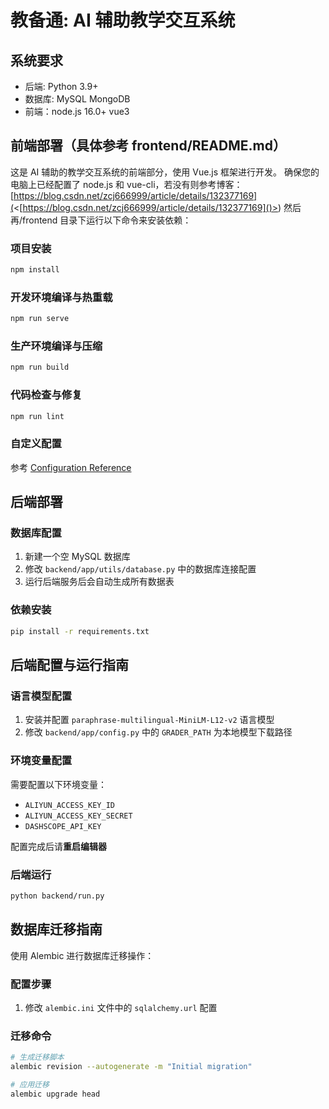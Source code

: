 # 教备通: AI 辅助教学交互系统

## 系统要求

- 后端: Python 3.9+
- 数据库: MySQL MongoDB
- 前端：node.js 16.0+ vue3

## 前端部署（具体参考 frontend/README.md）

这是 AI 辅助的教学交互系统的前端部分，使用 Vue.js 框架进行开发。
确保您的电脑上已经配置了 node.js 和 vue-cli，若没有则参考博客：[https://blog.csdn.net/zcj666999/article/details/132377169](<[https://blog.csdn.net/zcj666999/article/details/132377169]()>)
然后再/frontend 目录下运行以下命令来安装依赖：

### 项目安装

```bash
npm install
```

### 开发环境编译与热重载

```bash
npm run serve
```

### 生产环境编译与压缩

```bash
npm run build
```

### 代码检查与修复

```bash
npm run lint
```

### 自定义配置

参考 [Configuration Reference](https://cli.vuejs.org/config/)

## 后端部署

### 数据库配置

1. 新建一个空 MySQL 数据库
2. 修改 `backend/app/utils/database.py` 中的数据库连接配置
3. 运行后端服务后会自动生成所有数据表

### 依赖安装

```bash
pip install -r requirements.txt
```

## 后端配置与运行指南

### 语言模型配置

1. 安装并配置 `paraphrase-multilingual-MiniLM-L12-v2` 语言模型
2. 修改 `backend/app/config.py` 中的 `GRADER_PATH` 为本地模型下载路径

### 环境变量配置

需要配置以下环境变量：

- `ALIYUN_ACCESS_KEY_ID`
- `ALIYUN_ACCESS_KEY_SECRET`
- `DASHSCOPE_API_KEY`

配置完成后请**重启编辑器**

### 后端运行

```bash
python backend/run.py
```

## 数据库迁移指南

使用 Alembic 进行数据库迁移操作：

### 配置步骤

1. 修改 `alembic.ini` 文件中的 `sqlalchemy.url` 配置

### 迁移命令

```bash
# 生成迁移脚本
alembic revision --autogenerate -m "Initial migration"

# 应用迁移
alembic upgrade head
```
